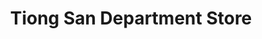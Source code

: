 ---
title: "Tiong San Department Store"
url: /baguio/tiong-san-department-store/
shop: Warenhaus
---